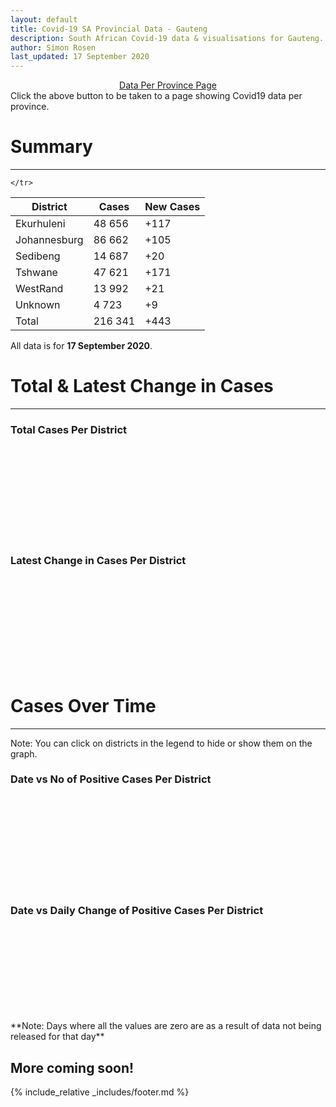 ```yaml
---
layout: default
title: Covid-19 SA Provincial Data - Gauteng
description: South African Covid-19 data & visualisations for Gauteng. <br>Contains data for confirmed cases, tests, recoveries, deaths & active cases.
author: Simon Rosen
last_updated: 17 September 2020
---
```

<center><a href="/provinces" class="btn alt_btn_col">Data Per Province Page</a></center> 
Click the above button to be taken to a page showing Covid19 data per province. 

# Summary
___

<table>
<thead>
	<tr class="header">
		<th>District</th>
		<th>Cases</th>
		<th>New Cases</th>

	</tr>
</thead>
<tbody>
	<tr>
		<td class="index" markdown="span">Ekurhuleni</td>
		<td  markdown="span">48 656</td>
		<td  markdown="span">+117</td>
	</tr>
	<tr>
		<td class="index" markdown="span">Johannesburg</td>
		<td  markdown="span">86 662</td>
		<td  markdown="span">+105</td>
	</tr>
	<tr>
		<td class="index" markdown="span">Sedibeng</td>
		<td  markdown="span">14 687</td>
		<td  markdown="span">+20</td>
	</tr>
	<tr>
		<td class="index" markdown="span">Tshwane</td>
		<td  markdown="span">47 621</td>
		<td  markdown="span">+171</td>
	</tr>
	<tr>
		<td class="index" markdown="span">WestRand</td>
		<td  markdown="span">13 992</td>
		<td  markdown="span">+21</td>
	</tr>
	<tr>
		<td class="index" markdown="span">Unknown</td>
		<td  markdown="span">4 723</td>
		<td  markdown="span">+9</td>
	</tr>
	<tr>
		<td class="index total" markdown="span">Total</td>
		<td class="total" markdown="span">216 341</td>
		<td class="total" markdown="span">+443</td>
	</tr>
</tbody>
</table>

All data is for **17 September 2020**.

# Total & Latest Change in Cases

___

### Total Cases Per District
<div class="iframeDiv" align="center">
    <iframe class="lazy pieChart" data-src="tot_cases_per_district_gp.html" scrolling="no" frameborder="0"></iframe>
</div>

### Latest Change in Cases Per District
<div class="iframeDiv" align="center">
    <iframe class="lazy pieChart" data-src="latest_change_cases_per_district_gp.html" scrolling="no" frameborder="0"></iframe>
</div>

# Cases Over Time

___
Note: You can click on districts in the legend to hide or show them on the graph.
### Date vs No of Positive Cases Per District
<div class="iframeDiv" align="center">
    <iframe class="lazy" data-src="date_vs_cases_per_district_gp.html" scrolling="no" frameborder="0"></iframe>
</div>

### Date vs Daily Change of Positive Cases Per District
<div class="iframeDiv" align="center">
    <iframe class="lazy" data-src="date_vs_daily_cases_per_district_gp.html" scrolling="no" frameborder="0"></iframe>
</div>
**Note: Days where all the values are zero are as a result of data not being released for that day**

## More coming soon!

{% include_relative _includes/footer.md %}